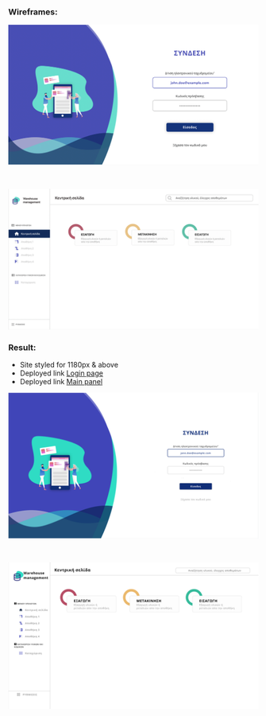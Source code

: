 ### Wireframes:

![Login Page](src/assets/readme/wireframe-login.png)

<br />

![Main Page](src/assets/readme/wireframe-mainpage.png)

### Result:
- Site styled for 1180px & above
- Deployed link [Login page](https://main.d23vsl3v4ax2tv.amplifyapp.com/login)
- Deployed link [Main panel](https://main.d23vsl3v4ax2tv.amplifyapp.com/)

![Login Page](src/assets/readme/login.png)

<br />

![Main Page](src/assets/readme/mainpage.png)